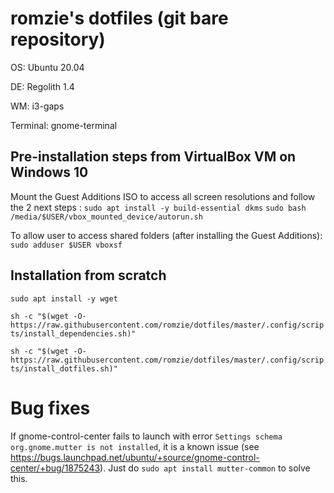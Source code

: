 # romzie's dotfiles (git bare repository)

OS: Ubuntu 20.04

DE: Regolith 1.4

WM: i3-gaps

Terminal: gnome-terminal

## Pre-installation steps from VirtualBox VM on Windows 10

Mount the Guest Additions ISO to access all screen resolutions and follow the
2 next steps :
`sudo apt install -y build-essential dkms`
`sudo bash /media/$USER/vbox_mounted_device/autorun.sh` 

To allow user to access shared folders (after installing the Guest Additions):
`sudo adduser $USER vboxsf`

## Installation from scratch

`sudo apt install -y wget`

`sh -c "$(wget -O- https://raw.githubusercontent.com/romzie/dotfiles/master/.config/scripts/install_dependencies.sh)"`

`sh -c "$(wget -O- https://raw.githubusercontent.com/romzie/dotfiles/master/.config/scripts/install_dotfiles.sh)"`

# Bug fixes

If gnome-control-center fails to launch with error `Settings schema org.gnome.mutter is not installed`,
it is a known issue (see https://bugs.launchpad.net/ubuntu/+source/gnome-control-center/+bug/1875243).
Just do `sudo apt install mutter-common` to solve this.
